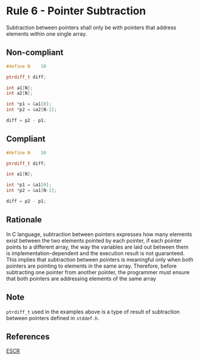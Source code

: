 # Rule 6 - Pointer Subtraction

Subtraction between pointers shall only be with pointers that address elements within one single array.

## Non-compliant

```c
#define N    10

ptrdiff_t diff;

int a1[N];
int a2[N];

int *p1 = &a1[0];
int *p2 = &a2[N-1];

diff = p2 - p1; 
```

## Compliant

```c
#define N    10

ptrdiff_t diff;

int a1[N];

int *p1 = &a1[0];
int *p2 = &a1[N-1];

diff = p2 - p1; 
```

## Rationale

In C language, subtraction between pointers expresses how many elements exist between the two elements pointed by each pointer, if each pointer points to a different array, the way the variables are laid out between them is implementation-dependent and the execution result is not guaranteed. This implies that subtraction between pointers is meaningful only when both pointers are pointing to elements in the same array. Therefore, before subtracting one pointer from another pointer, the programmer must ensure that both pointers are addressing elements of the same array

## Note

`ptrdiff_t` used in the examples above is a type of result of subtraction between pointers defined in `stddef.h`.

## References

[ESCR](../references.md#escr)

